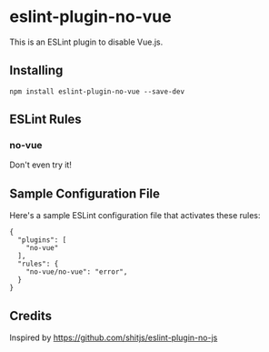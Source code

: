 # eslint-plugin-no-vue

This is an ESLint plugin to disable Vue.js.

## Installing

`npm install eslint-plugin-no-vue --save-dev`

## ESLint Rules

### no-vue

Don't even try it!

## Sample Configuration File

Here's a sample ESLint configuration file that activates these rules:

```
{
  "plugins": [
    "no-vue"
  ],
  "rules": {
    "no-vue/no-vue": "error",
  }
}
```

## Credits

Inspired by https://github.com/shitjs/eslint-plugin-no-js
